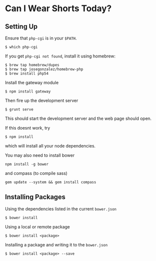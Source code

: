 # Can I Wear Shorts Today?

## Setting Up

Ensure that `php-cgi` is in your `$PATH`.

```
$ which php-cgi
```

If you get `php-cgi not found`, install it using homebrew:

```
$ brew tap homebrew/dupes
$ brew tap josegonzalez/homebrew-php
$ brew install php54
```

Install the gateway module

```
$ npm install gateway
```

Then fire up the development server

```
$ grunt serve
```

This should start the development server and the web page should open.

If this doesnt work, try

```
$ npm install
```

which will install all your node dependencies.

You may also need to install bower
```
npm install -g bower
```

and compass (to compile sass)
```
gem update --system && gem install compass
```

## Installing Packages

Using the dependencies listed in the current `bower.json`

```
$ bower install
```

Using a local or remote package

```
$ bower install <package>
```

Installing a package and writing it to the `bower.json`

```
$ bower install <package> --save
```
